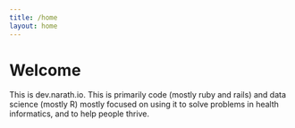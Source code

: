 ```yaml
---
title: /home
layout: home
---
```


# Welcome

This is dev.narath.io. This is primarily code (mostly ruby and rails) and data science (mostly R) mostly focused on using it to solve problems in health informatics, and to help people thrive. 

